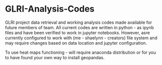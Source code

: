 # GLRI-Analysis-Codes
GLRI project data retrieval and working analysis codes made available for future members of team.
All current codes are written in python - as ipynb files and have been verified to work in jupyter notebooks. However, asre currently configured to work with (me - shaelynn - creators) file system and may require changes based on data location and jupyter configuration. 

To use heat maps functioning - will require anaconda distribution or for you to have found your own way to install geopandas.
